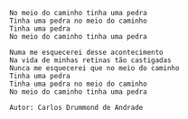     No meio do caminho tinha uma pedra
    Tinha uma pedra no meio do caminho
    Tinha uma pedra
    No meio do caminho tinha uma pedra

    Numa me esquecerei desse acontecimento
    Na vida de minhas retinas tão castigadas
    Nunca me esquecerei que no meio do caminho
    Tinha uma pedra
    Tinha uma pedra no meio do caminho
    No meio do caminho tinha uma pedra
    
    Autor: Carlos Drummond de Andrade
